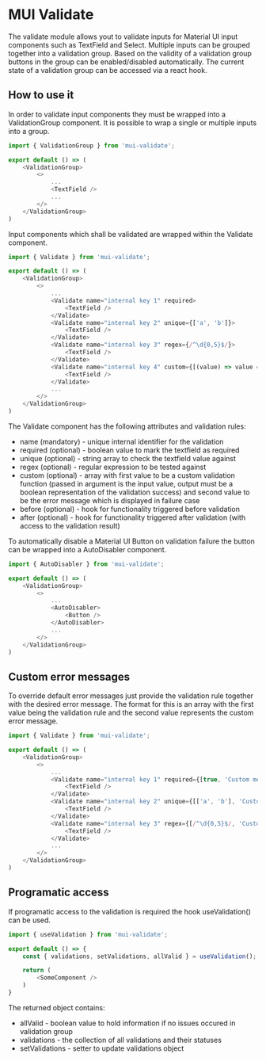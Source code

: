 # MUI Validate

The validate module allows yout to validate inputs for Material UI input components such as TextField and Select.
Multiple inputs can be grouped together into a validation group.
Based on the validity of a validation group buttons in the group can be enabled/disabled automatically.
The current state of a validation group can be accessed via a react hook.

## How to use it

In order to validate input components they must be wrapped into a ValidationGroup component. It is possible to wrap a single or multiple inputs into a group.

```js
import { ValidationGroup } from 'mui-validate';

export default () => (
    <ValidationGroup>
        <>
            ...
            <TextField />
            ...
        </>
    </ValidationGroup>
)
```

Input components which shall be validated are wrapped within the Validate component.

```js
import { Validate } from 'mui-validate';

export default () => (
    <ValidationGroup>
        <>
            ...
            <Validate name="internal key 1" required>
                <TextField />
            </Validate>
            <Validate name="internal key 2" unique={['a', 'b']}>
                <TextField />
            </Validate>
            <Validate name="internal key 3" regex={/^\d{0,5}$/}>
                <TextField />
            </Validate>
            <Validate name="internal key 4" custom={[(value) => value === 'expected value', 'Custom validation failed!']}>
                <TextField />
            </Validate>
            ...
        </>
    </ValidationGroup>
)
```

The Validate component has the following attributes and validation rules:
- name (mandatory) - unique internal identifier for the validation
- required (optional) - boolean value to mark the textfield as required
- unique (optional) - string array to check the textfield value against
- regex (optional) - regular expression to be tested against
- custom (optional) - array with first value to be a custom validation function (passed in argument is the input value, output must be a boolean representation of the validation success) and second value to be the error message which is displayed in failure case
- before (optional) - hook for functionality triggered before validation
- after (optional) - hook for functionality triggered after validation (with access to the validation result)

To automatically disable a Material UI Button on validation failure the button can be wrapped into a AutoDisabler component.

```js
import { AutoDisabler } from 'mui-validate';

export default () => (
    <ValidationGroup>
        <>
            ...
            <AutoDisabler>
                <Button />
            </AutoDisabler>
            ...
        </>
    </ValidationGroup>
)
```

## Custom error messages

To override default error messages just provide the validation rule together with the desired error message.
The format for this is an array with the first value being the validation rule and the second value represents the custom error message.

```js
import { Validate } from 'mui-validate';

export default () => (
    <ValidationGroup>
        <>
            ...
            <Validate name="internal key 1" required={[true, 'Custom message for required']}>
                <TextField />
            </Validate>
            <Validate name="internal key 2" unique={[['a', 'b'], 'Custom message for unique']}>
                <TextField />
            </Validate>
            <Validate name="internal key 3" regex={[/^\d{0,5}$/, 'Custom message for regex']}>
                <TextField />
            </Validate>
            ...
        </>
    </ValidationGroup>
)
```

## Programatic access

If programatic access to the validation is required the hook useValidation() can be used.

```js
import { useValidation } from 'mui-validate';

export default () => {
    const { validations, setValidations, allValid } = useValidation();

    return (
        <SomeComponent />
    )
}
```

The returned object contains:
- allValid - boolean value to hold information if no issues occured in validation group
- validations - the collection of all validations and their statuses
- setValidations - setter to update validations object

